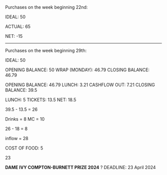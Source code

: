 Purchases on the week beginning 22nd:

IDEAL: 50

ACTUAL: 65

NET: -15

---

Purchases on the week beginning 29th:

IDEAL: 50

OPENING BALANCE: 50
WRAP (MONDAY): 46.79
CLOSING BALANCE: 46.79

OPENING BALANCE: 46.79
LUNCH: 3.21
CASHFLOW OUT: 7.21
CLOSING BALANCE: 39.5

LUNCH: 5
TICKETS: 13.5
NET: 18.5

39.5 - 13.5 = 26

Drinks = 8
MC = 10

26 - 18 = 8

inflow = 28

COST OF FOOD: 5

23

**DAME IVY COMPTON-BURNETT PRIZE 2024** ? DEADLINE: 23 April 2024